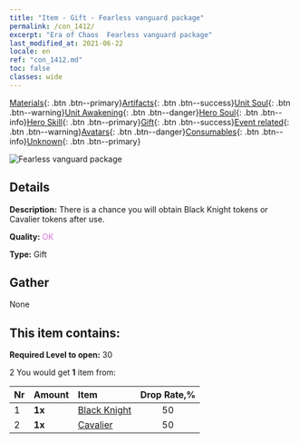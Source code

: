 ```yaml
---
title: "Item - Gift - Fearless vanguard package"
permalink: /con_1412/
excerpt: "Era of Chaos  Fearless vanguard package"
last_modified_at: 2021-06-22
locale: en
ref: "con_1412.md"
toc: false
classes: wide
---
```

 [Materials](/Items/){: .btn .btn--primary}[Artifacts](/Items/Artifacts/){: .btn .btn--success}[Unit Soul](/Items/UnitSoul/){: .btn .btn--warning}[Unit Awakening](/Items/UnitAwakening/){: .btn .btn--danger}[Hero Soul](/Items/HeroSoul/){: .btn .btn--info}[Hero Skill](/Items/HeroSkill/){: .btn .btn--primary}[Gift](/Items/Gift/){: .btn .btn--success}[Event related](/Items/Events/){: .btn .btn--warning}[Avatars](/Items/Avatars/){: .btn .btn--danger}[Consumables](/Items/Consumables/){: .btn .btn--info}[Unknown](/Items/Unknown/){: .btn .btn--primary}

 ![Fearless vanguard package](/images/t/i_907026.png)

## Details
 **Description:** There is a chance you will obtain Black Knight tokens or Cavalier tokens after use.

 **Quality:** <span style="color: #DA70D6">OK</span>

 **Type:** Gift

## Gather

  None

## This item contains:

 **Required Level to open:** 30

 2 You would get **1** item  from:

  | Nr | Amount |     Item    | Drop Rate,% |
  |:---|:-------|:------------|:---------:|
  | 1 |  **1x** | [Black Knight](/Items/unt_213/) | 50 | 
  | 2 |  **1x** | [Cavalier ](/Items/unt_195/) | 50 | 

